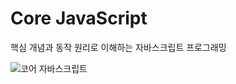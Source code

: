 # Core JavaScript

핵심 개념과 동작 원리로 이해하는 자바스크립트 프로그래밍

<img src="https://user-images.githubusercontent.com/26461307/215277367-ed75e554-bd65-4f28-a0dc-e68879809fc3.jpg" alt="코어 자바스크립트" float="right" />
